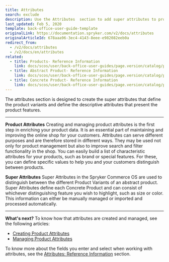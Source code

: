 ```yaml
---
title: Attributes
search: exclude
description: Use the Attributes  section to add super attributes to product variants to highlight its specific peculiarities.
last_updated: Feb 5, 2020
template: back-office-user-guide-template
originalLink: https://documentation.spryker.com/v2/docs/attributes
originalArticleId: 678aaa96-3ec4-4143-8eee-e982082eeb0a
redirect_from:
  - /v2/docs/attributes
  - /v2/docs/en/attributes
related:
  - title: Products- Reference Information
    link: docs/scos/user/back-office-user-guides/page.version/catalog/products/references/products-reference-information.html
  - title: Abstract Product- Reference Information
    link: docs/scos/user/back-office-user-guides/page.version/catalog/products/references/abstract-product-reference-information.html
  - title: Concrete Product- Reference Information
    link: docs/scos/user/back-office-user-guides/page.version/catalog/products/references/concrete-product-reference-information.html
---
```


The attributes section is designed to create the super attributes that define the product variants and define the descriptive attributes that present the product features.
***
**Product Attributes**
Creating and managing product attributes is the first step in enriching your product data. It is an essential part of maintaining and improving the online shop for your customers. Attributes can serve different purposes and are therefore stored in different ways. They may be used not only for product management but also to improve search and filter functionality in the shop.
You can easily build a list of characteristic attributes for your products, such as brand or special features. For these, you can define specific values to help you and your customers distinguish between products. 

**Super Attributes**
Super Attributes in the Spryker Commerce OS are used to distinguish between the different Product Variants of an abstract product. Super Attributes define each Concrete Product and can consist of whichever distinguishing feature you wish to highlight, such as size or color. This information can either be manually managed or imported and processed automatically. 
***
**What's next?**
To know how that attributes are created and managed, see the following articles:
* [Creating Product Attributes](/docs/scos/user/back-office-user-guides/{{page.version}}/catalog/attributes/creating-product-attributes.html)
* [Managing Product Attributes](/docs/scos/user/back-office-user-guides/{{page.version}}/catalog/attributes/managing-product-attributes.html)

To know more about the fields you enter and select when working with attributes, see the [Attributes: Reference Information](/docs/scos/user/back-office-user-guides/{{page.version}}/catalog/attributes/references/attributes-reference-information.html) section.
